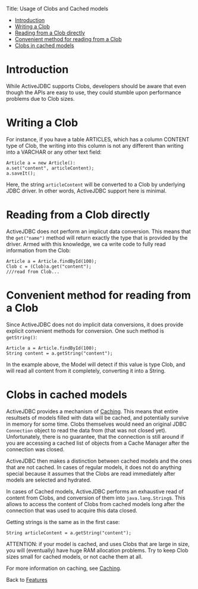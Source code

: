 Title: Usage of Clobs and Cached models

-   [Introduction](#Introduction)
-   [Writing a Clob](#Writing_a_Clob)
-   [Reading from a Clob directly](#Reading_from_a_Clob_directly)
-   [Convenient method for reading from a Clob](#Convenient_method_for_reading_from_a_Clob)
-   [Clobs in cached models](#Clobs_in_cached_models)

Introduction
============

While ActiveJDBC supports Clobs, developers should be aware that even though the APIs are easy to use, they could stumble upon performance problems due to Clob sizes.

Writing a Clob
==============

For instance, if you have a table ARTICLES, which has a column CONTENT type of Clob, the writing into this column is not any different than writing into a VARCHAR or any other text field:

~~~~ {.prettyprint}
Article a = new Article():
a.set("content", articleContent);
a.saveIt();
~~~~

Here, the string `articleContent` will be converted to a Clob by underlying JDBC driver. In other words, ActiveJDBC support here is minimal.

Reading from a Clob directly
============================

ActiveJDBC does not perform an implicut data conversion. This means that the `get("name")` method will return exactly the type that is provided by the driver. Armed with this knowledge, we ca write code to fully read information from the Clob:

~~~~ {.prettyprint}
Article a = Article.findById(100);
Clob c = (Clob)a.get("content");
///read from Clob...
~~~~

Convenient method for reading from a Clob
=========================================

Since ActiveJDBC does not do implicit data conversions, it does provide explicit convenient methods for conversion. One such method is `getString()`:

~~~~ {.prettyprint}
Article a = Article.findById(100);
String content = a.getString("content");
~~~~

In the example above, the Model will detect if this value is type Clob, and will read all content from it completely, converting it into a String.

Clobs in cached models
======================

ActiveJDBC provides a mechanism of [Caching](Caching). This means that entire resultsets of models filled with data will be cached, and potentially survive in memory for some time. Clobs themselves would need an original JDBC `Connection` object to read the data from (that was not closed yet). Unfortunately, there is no guarantee, that the connection is still around if you are accessing a cached list of objects from a Cache Manager after the connection was closed.

ActiveJDBC then makes a distinction between cached models and the ones that are not cached. In cases of regular models, it does not do anything special because it assumes that the Clobs are read immediately after models are selected and hydrated.

In cases of Cached models, ActiveJDBC performs an exhaustive read of content from Clobs, and conversion of them into `java.lang.String`s. This allows to access the content of Clobs from cached models long after the connection that was used to acquire this data closed.

Getting strings is the same as in the first case:

~~~~ {.prettyprint}
String articleContent = a.getString("content");
~~~~

ATTENTION: if your model is cached, and uses Clobs that are large in size, you will (eventually) have huge RAM allocation problems. Try to keep Clob sizes small for cached models, or not cache them at all.

For more information on caching, see [Caching](Caching).

Back to [Features](Features)
